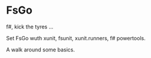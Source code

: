 FsGo
====

f#, kick the tyres ...

Set FsGo wuth xunit, fsunit, xunit.runners, f# powertools.

A walk around some basics.
